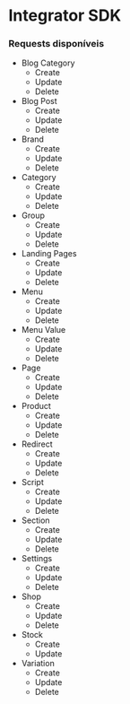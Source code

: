 # Integrator SDK

### Requests disponíveis

  - Blog Category
    - Create
    - Update
    - Delete
  - Blog Post
    - Create
    - Update
    - Delete
  - Brand
    - Create
    - Update
    - Delete
  - Category
    - Create
    - Update
    - Delete
  - Group
    - Create
    - Update
    - Delete
  - Landing Pages
    - Create
    - Update
    - Delete
  - Menu
    - Create
    - Update
    - Delete
  - Menu Value
    - Create
    - Update
    - Delete
  - Page
    - Create
    - Update
    - Delete
  - Product
    - Create
    - Update
    - Delete
  - Redirect
    - Create
    - Update
    - Delete
  - Script
    - Create
    - Update
    - Delete
  - Section
    - Create
    - Update
    - Delete
  - Settings
    - Create
    - Update
    - Delete
  - Shop
    - Create
    - Update
    - Delete
  - Stock
    - Create
    - Update
  - Variation
    - Create
    - Update
    - Delete